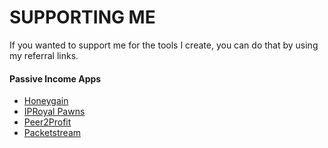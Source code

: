 # SUPPORTING ME
If you wanted to support me for the tools I create, you can do that by using my referral links. 

#### Passive Income Apps
* [Honeygain](https://r.honeygain.me/YDIPEE84C0) 
* [IPRoyal Pawns](https://iproyal.com/pawns?r=329285) 
* [Peer2Profit](https://peer2profit.com/r/1631273984613b44005cc74/en) 
* [Packetstream](https://packetstream.io/?psr=2OpU) 

